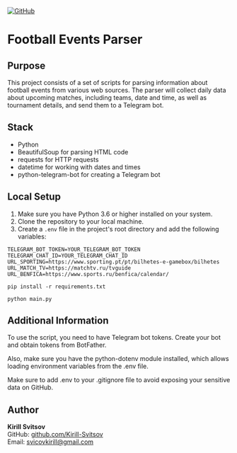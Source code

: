 [![GitHub](https://img.shields.io/badge/GitHub-Kirill--Svitsov-blue)](https://github.com/Kirill-Svitsov)

# Football Events Parser

## Purpose

This project consists of a set of scripts for parsing information about football events from various web sources.
The parser will collect daily data about upcoming matches, including teams, date and time,
as well as tournament details, and send them to a Telegram bot.

## Stack

- Python
- BeautifulSoup for parsing HTML code
- requests for HTTP requests
- datetime for working with dates and times
- python-telegram-bot for creating a Telegram bot

## Local Setup

1. Make sure you have Python 3.6 or higher installed on your system.
2. Clone the repository to your local machine.
3. Create a `.env` file in the project's root directory and add the following variables:

```plaintext
TELEGRAM_BOT_TOKEN=YOUR_TELEGRAM_BOT_TOKEN
TELEGRAM_CHAT_ID=YOUR_TELEGRAM_CHAT_ID
URL_SPORTING=https://www.sporting.pt/pt/bilhetes-e-gamebox/bilhetes
URL_MATCH_TV=https://matchtv.ru/tvguide
URL_BENFICA=https://www.sports.ru/benfica/calendar/
```
```
pip install -r requirements.txt
```
```
python main.py
```

## Additional Information
To use the script, you need to have Telegram bot tokens. Create your bot and obtain tokens from BotFather.

Also, make sure you have the python-dotenv module installed, which allows loading environment variables from the .env file.

Make sure to add .env to your .gitignore file to avoid exposing your sensitive data on GitHub.

## Author

**Kirill Svitsov**  
GitHub: [github.com/Kirill-Svitsov](https://github.com/Kirill-Svitsov)  
Email: svicovkirill@gmail.com
